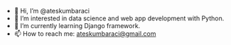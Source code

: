 - 👋 Hi, I’m @ateskumbaraci
- 👀 I’m interested in data science and web app development with Python.
- 🌱 I’m currently learning Django framework.
- 📫 How to reach me: ateskumbaraci@gmail.com

<!---
ateskumbaraci/ateskumbaraci is a ✨ special ✨ repository because its `README.md` (this file) appears on your GitHub profile.
You can click the Preview link to take a look at your changes.
--->

